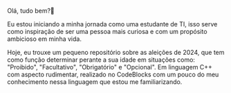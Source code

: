 Olá, tudo bem?👋

Eu estou iniciando a minha jornada como uma estudante de TI, isso serve como inspiração de ser uma pessoa mais curiosa e com um propósito ambicioso em minha vida. 

Hoje, eu trouxe um pequeno repositório sobre as aleições de 2024, que tem como função determinar perante a sua idade em situações como: "Proibido", "Facultativo", "Obrigatório" e "Opcional". Em linguagem C++ com aspecto rudimentar, realizado no CodeBlocks com um pouco do meu conhecimento nessa linguagem que estou me familiarizando.


